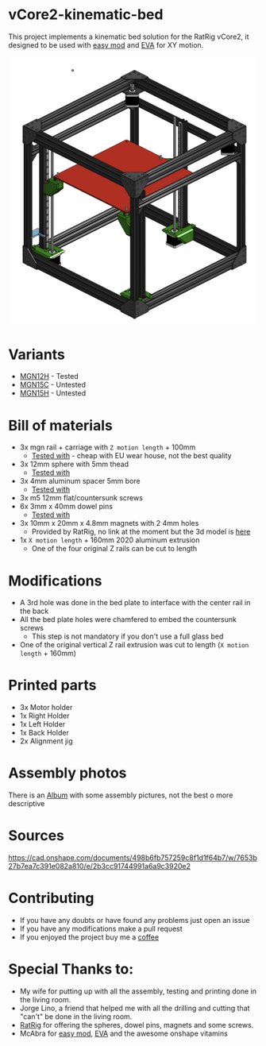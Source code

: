 # vCore2-kinematic-bed

This project implements a kinematic bed solution for the RatRig vCore2, it designed to be used with [easy mod](https://github.com/EVA-3D/easy-mod) and [EVA](https://pkucmus.github.io/EVA/) for XY motion.

![alt text](./assets/assembly.png "Logo Title Text 1")

# Variants

- [MGN12H](./stl/mgn12h) - Tested
- [MGN15C](./stl/mgn15c) - Untested
- [MGN15H](./stl/mgn15h) - Untested

# Bill of materials

- 3x mgn rail + carriage with `Z motion length` + 100mm
    - [Tested with](https://www.banggood.com/Machifit-MGN12-100-1000mm-Linear-Rail-Guide-with-MGN12H-Linear-Sliding-Guide-Block-CNC-Parts-p-1156260.html?rmmds=myorder&ID=515971&cur_warehouse=UK) - cheap with EU wear house, not the best quality
- 3x 12mm sphere with 5mm thead
    - [Tested with](https://www.ratrig.com/steel-ball-12mm-threaded-m5.html)
- 3x 4mm aluminum spacer 5mm bore
    - [Tested with](https://www.ratrig.com/aluminium-spacer-40mm.html)
- 3x m5 12mm flat/countersunk screws
- 6x 3mm x 40mm dowel pins
    - [Tested with](https://www.ratrig.com/dowel-pin-3-0mm-x-40-0mm.html)
- 3x 10mm x 20mm x 4.8mm magnets with 2 4mm holes
    - Provided by RatRig, no link at the moment but the 3d model is [here](./assets/magnet.stl)
- 1x `X motion length` + 160mm 2020 aluminum extrusion
    - One of the four original Z rails can be cut to length


# Modifications

- A 3rd hole was done in the bed plate to interface with the center rail in the back
- All the bed plate holes were chamfered to embed the countersunk screws
    - This step is not mandatory if you don't use a full glass bed
- One of the original vertical Z rail extrusion was cut to length (`X motion length` + 160mm)

# Printed parts

- 3x Motor holder
- 1x Right Holder
- 1x Left Holder
- 1x Back Holder
- 2x Alignment jig

# Assembly photos

There is an [Album](https://photos.google.com/album/AF1QipPb8UzY6MsozT46tPPoFIl3qnk6D_y54e8xmwLS) with some assembly pictures, not the best o more descriptive

# Sources

https://cad.onshape.com/documents/498b6fb757259c8f1d1f64b7/w/7653b27b7ea7c391e082a810/e/2b3cc91744991a6a9c3920e2

# Contributing

- If you have any doubts or have found any problems just open an issue
- If you have any modifications make a pull request
- If you enjoyed the project buy me a [coffee](https://paypal.me/eduardoliveira2009)

# Special Thanks to:
- My wife for putting up with all the assembly, testing and printing done in the living room.
- Jorge Lino, a friend that helped me with all the drilling and cutting that "can't" be done in the living room.
- [RatRig](https://www.ratrig.com/) for offering the spheres, dowel pins, magnets and some screws.
- McAbra for [easy mod](https://github.com/EVA-3D/easy-mod), [EVA](https://pkucmus.github.io/EVA/) and the awesome onshape vitamins


